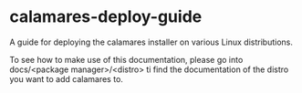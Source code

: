 # calamares-deploy-guide
A guide for deploying the calamares installer on various Linux distributions.

To see how to make use of this documentation, please go into docs/&lt;package manager&gt;/&lt;distro&gt; ti find
the documentation of the distro you want to add calamares to.
